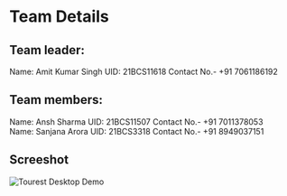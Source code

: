 
# Team Details
## Team leader:
Name: Amit Kumar Singh
UID: 21BCS11618
Contact No.- +91 7061186192
## Team members:
Name: Ansh Sharma
UID: 21BCS11507
Contact No.- +91 7011378053 <br/>
Name: Sanjana Arora
UID: 21BCS3318
Contact No.- +91 8949037151
## Screeshot
![Tourest Desktop Demo](./Screenshort.png "Desktop Demo")
